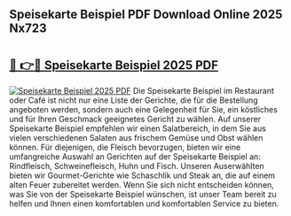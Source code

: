 ## Speisekarte Beispiel PDF Download Online 2025 Nx723

# <h2><a href="http://gccl6c.nevu.top/?p=Speisekarte+Beispiel">🔗 👉🔴 Speisekarte Beispiel 2025 PDF</a></h2>

[![Speisekarte Beispiel 2025 PDF](https://i.imgur.com/dBaPXMq.png)](http://gccl6c.nevu.top/?p=Speisekarte+Beispiel)
Die Speisekarte Beispiel im Restaurant oder Café ist nicht nur eine Liste der Gerichte, die für die Bestellung angeboten werden, sondern auch eine Gelegenheit für Sie, ein köstliches und für Ihren Geschmack geeignetes Gericht zu wählen. Auf unserer Speisekarte Beispiel empfehlen wir einen Salatbereich, in dem Sie aus vielen verschiedenen Salaten aus frischem Gemüse und Obst wählen können. Für diejenigen, die Fleisch bevorzugen, bieten wir eine umfangreiche Auswahl an Gerichten auf der Speisekarte Beispiel an: Rindfleisch, Schweinefleisch, Huhn und Fisch. Unseren Auserwählten bieten wir Gourmet-Gerichte wie Schaschlik und Steak an, die auf einem alten Feuer zubereitet werden. Wenn Sie sich nicht entscheiden können, was Sie von der Speisekarte Beispiel wünschen, ist unser Team bereit zu helfen und Ihnen einen komfortablen und komfortablen Service zu bieten.
